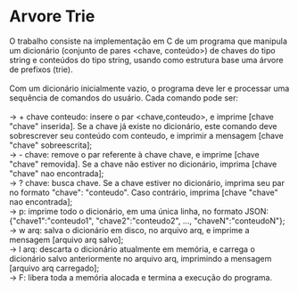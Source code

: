 # Arvore Trie
O trabalho consiste na implementação em C de um programa que manipula um dicionário (conjunto de pares
<chave, conteúdo>) de chaves do tipo string e conteúdos do tipo string, usando como estrutura base uma
árvore de prefixos (trie).
<br><br>
Com um dicionário inicialmente vazio, o programa deve ler e processar uma sequência de comandos do
usuário. Cada comando pode ser:
<br><br>
-> + chave conteudo: insere o par <chave,conteudo>, e imprime [chave "chave" inserida]. Se a
chave já existe no dicionário, este comando deve sobrescrever seu conteúdo com conteudo, e imprimir
a mensagem [chave "chave" sobreescrita];
<br>
-> - chave: remove o par referente à chave chave, e imprime [chave "chave" removida]. Se a chave
não estiver no dicionário, imprima [chave "chave" nao encontrada];
<br>
-> ? chave: busca chave. Se a chave estiver no dicionário, imprima seu par no formato "chave": "conteudo".
Caso contrário, imprima [chave "chave" nao encontrada];
<br>
-> p: imprime todo o dicionário, em uma única linha, no formato JSON:
{"chave1":"conteudo1", "chave2":"conteudo2", ..., "chaveN":"conteudoN"};
<br>
-> w arq: salva o dicionário em disco, no arquivo arq,
e imprime a mensagem [arquivo arq salvo];
<br>
-> l arq: descarta o dicionário atualmente em memória, e carrega o dicionário salvo anteriormente no
arquivo arq, imprimindo a mensagem [arquivo arq carregado];
<br>
-> F: libera toda a memória alocada e termina a execução do programa.
